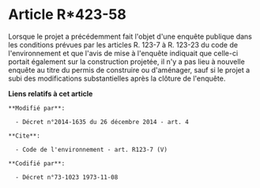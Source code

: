 # Article R*423-58

Lorsque le projet a précédemment fait l'objet d'une enquête publique dans les conditions prévues par les articles R. 123-7 à
R. 123-23 du code de l'environnement et que l'avis de mise à l'enquête indiquait que celle-ci portait également sur la
construction projetée, il n'y a pas lieu à nouvelle enquête au titre du permis de construire ou d'aménager, sauf si le projet
a subi des modifications substantielles après la clôture de l'enquête.

**Liens relatifs à cet article**

	**Modifié par**:

	  - Décret n°2014-1635 du 26 décembre 2014 - art. 4

	**Cite**:

	  - Code de l'environnement - art. R123-7 (V)

	**Codifié par**:

	  - Décret n°73-1023 1973-11-08
